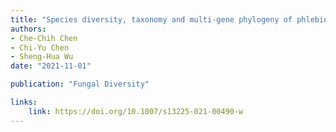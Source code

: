 ```yaml
---
title: "Species diversity, taxonomy and multi-gene phylogeny of phlebioid clade (Phanerochaetaceae, Irpicaceae, Meruliaceae) of Polyporales"
authors:
- Che-Chih Chen
- Chi-Yu Chen
- Sheng-Hua Wu
date: "2021-11-01"

publication: "Fungal Diversity"

links:
    link: https://doi.org/10.1007/s13225-021-00490-w
---
```

